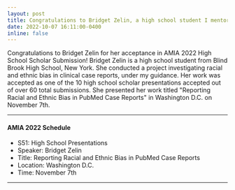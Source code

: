 ```yaml
---
layout: post
title: Congratulations to Bridget Zelin, a high school student I mentored, for her acceptance in AMIA 2022 High School Scholar Submission
date: 2022-10-07 16:11:00-0400
inline: false
---
```


Congratulations to Bridget Zelin for her acceptance in AMIA 2022 High School Scholar Submission!
Bridget Zelin is a high school student from Blind Brook High School, New York. She conducted a project investigating racial and ethnic bias in clinical case reports, under my guidance.
Her work was accepted as one of the 10 high school scholar presentations accepted out of over 60 total submissions. 
She presented her work titled "Reporting Racial and Ethnic Bias in PubMed Case Reports" in Washington D.C. on November 7th. 

***

#### AMIA 2022 Schedule
<ul>
    <li>S51: High School Presentations</li>
    <li>Speaker: Bridget Zelin</li>
    <li>Title: Reporting Racial and Ethnic Bias in PubMed Case Reports</li>
    <li>Location: Washington D.C.</li>
    <li>Time: November 7th</li>
</ul>

***